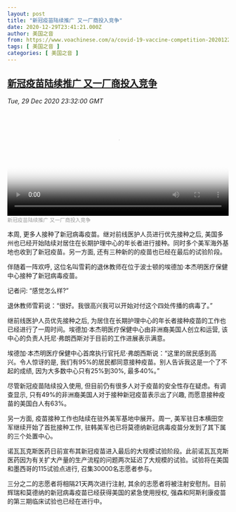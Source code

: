 ```yaml
---
layout: post
title: "新冠疫苗陆续推广 又一厂商投入竞争"
date: 2020-12-29T23:41:21.000Z
author: 美国之音
from: https://www.voachinese.com/a/covid-19-vaccine-competition-20201229/5717806.html
tags: [ 美国之音 ]
categories: [ 美国之音 ]
---
```

<!--1609285281000-->
[新冠疫苗陆续推广 又一厂商投入竞争](https://www.voachinese.com/a/covid-19-vaccine-competition-20201229/5717806.html)
------

<div>
<div><i>Tue, 29 Dec 2020 23:32:00 GMT</i></div><video poster="https://images.weserv.nl?url=gdb.voanews.com/b285a4bd-0005-43be-af4d-4924179144df_tv_r1_s_w900.jpg" src="https://av.voanews.com/Videoroot/Pangeavideo/2020/12/b/b2/b285a4bd-0005-43be-af4d-4924179144df_240p.mp4" style="width:100%" controls></video><div><small style="color: #999;">新冠疫苗陆续推广 又一厂商投入竞争</small></div><p>本周, 更多人接种了新冠病毒疫苗。继对前线医护人员进行优先接种之后, 美国多州也已经开始陆续对居住在长期护理中心的年长者进行接种。同时多个美军海外基地也收到了新冠疫苗。另一方面, 还有三种新的的疫苗也已经在最后的试验阶段。</p><p>伴随着一阵欢呼, 这位名叫雪莉的退休教师在位于波士顿的埃德加·本杰明医疗保健中心接种了新冠病毒疫苗。</p><p>记者问: “感觉怎么样?”</p><p>退休教师雪莉说：“很好。我很高兴我可以开始对付这个四处传播的病毒了。”</p><p>继前线医护人员优先接种之后, 为居住在长期护理中心的年长者接种疫苗的工作也已经进行了一周时间。埃德加·本杰明医疗保健中心由非洲裔美国人创立和运营, 该中心的负责人托尼·弗朗西斯对于目前的工作进展表示满意。</p><p>埃德加·本杰明医疗保健中心首席执行官托尼·弗朗西斯说：“这里的居民感到高兴。令人惊讶的是, 我们有95%的居民都同意接种疫苗。别人告诉我这是一个了不起的成绩, 因为大多数中心只有25%到30%, 最多40%。”</p><p>尽管新冠疫苗陆续投入使用, 但目前仍有很多人对于疫苗的安全性存在疑虑。有调查显示, 只有49%的非洲裔美国人对于接种新冠疫苗表示出了兴趣, 而愿意接种疫苗的美国白人有63%。</p><p>另一方面, 疫苗接种工作也陆续在驻外美军基地中展开。周一, 美军驻日本横田空军继续开始了首批接种工作, 驻韩美军也已将莫德纳新冠病毒疫苗分发到了其下属的三个处置中心。</p><p>诺瓦瓦克斯医药日前宣布其新冠疫苗进入最后的大规模试验阶段。此前诺瓦瓦克斯医药因为有关扩大产量的生产流程的问题两次延迟了大规模的试验。试验将在美国和墨西哥的115试验点进行, 召集30000名志愿者参与。</p><p>三分之二的志愿者将相隔21天两次进行注射, 其余的志愿者将被注射安慰剂。目前辉瑞和莫德纳的新冠病毒疫苗已经获得美国的紧急使用授权, 强森和阿斯利康疫苗的第三期临床试验也已经在进行中。</p>
</div>
